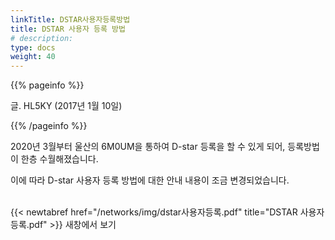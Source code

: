 ```yaml
---
linkTitle: DSTAR사용자등록방법
title: DSTAR 사용자 등록 방법
# description:
type: docs
weight: 40
---
```


{{% pageinfo %}}

글. HL5KY (2017년 1월 10일)

{{% /pageinfo %}}

2020년 3월부터 울산의 6M0UM을 통하여 D-star 등록을 할 수 있게 되어, 등록방법이 한층 수월해졌습니다.

이에 따라 D-star 사용자 등록 방법에 대한 안내 내용이 조금 변경되었습니다.
<br><br>

{{< newtabref href="/networks/img/dstar사용자등록.pdf" title="DSTAR 사용자등록.pdf" >}} 새창에서 보기

